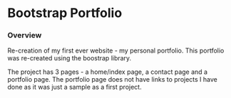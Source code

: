 # Bootstrap Portfolio

### Overview

Re-creation of my first ever website - my personal portfolio. This portfolio was re-created using the boostrap library.

The project has 3 pages - a home/index page, a contact page and a portfolio page. The portfolio page does not have links to projects I have done as it was just a sample as a first project. 